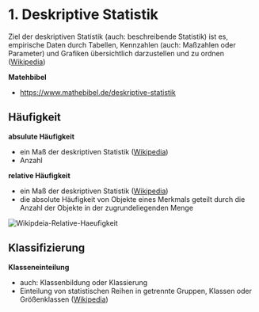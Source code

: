 # 1. Deskriptive Statistik

Ziel der deskriptiven Statistik (auch: beschreibende Statistik) ist es, empirische Daten durch Tabellen, Kennzahlen (auch: Maßzahlen oder Parameter) und Grafiken übersichtlich darzustellen und zu ordnen ([Wikipedia](https://de.wikipedia.org/wiki/Deskriptive_Statistik))

**Matehbibel**
- https://www.mathebibel.de/deskriptive-statistik

## Häufigkeit

**absulute Häufigkeit**
- ein Maß der deskriptiven Statistik ([Wikipedia](https://de.wikipedia.org/wiki/Absolute_H%C3%A4ufigkeit))
- Anzahl

**relative Häufigkeit**
- ein Maß der deskriptiven Statistik ([Wikipedia](https://de.wikipedia.org/wiki/Relative_H%C3%A4ufigkeit))
- die absolute Häufigkeit von Objekte eines Merkmals geteilt durch die Anzahl der Objekte in der zugrundeliegenden Menge

![Wikipdeia-Relative-Haeufigkeit](https://upload.wikimedia.org/wikipedia/de/c/c8/Relative_H%C3%A4ufigkeit.PNG)


## Klassifizierung

**Klasseneinteilung**
- auch: Klassenbildung oder Klassierung
- Einteilung von statistischen Reihen in getrennte Gruppen, Klassen oder Größenklassen ([Wikipedia](https://de.wikipedia.org/wiki/Klasseneinteilung_(Statistik)))
